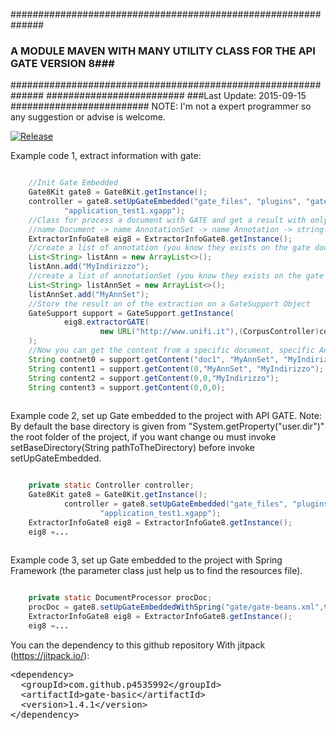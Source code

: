 ##############################################################
### A MODULE MAVEN WITH MANY UTILITY CLASS FOR THE API GATE VERSION 8###
##############################################################
#########################
###Last Update: 2015-09-15
#########################
NOTE: I'm not a expert programmer so any suggestion or advise is welcome.

[![Release](https://img.shields.io/github/release/p4535992/gate-basic.svg?label=maven)](https://jitpack.io/p4535992/gate-basic)

Example code 1, extract information with gate:
```java

    //Init Gate Embedded
    Gate8Kit gate8 = Gate8Kit.getInstance();
    controller = gate8.setUpGateEmbedded("gate_files", "plugins", "gate.xml", "user-gate.xml", "gate.session",
            "application_test1.xgapp");
    //Class for process a document with GATE and get a result with only the st ring value
    //name Document -> name AnnotationSet -> name Annotation -> string content.
    ExtractorInfoGate8 eig8 = ExtractorInfoGate8.getInstance();
    //create a list of annotation (you know they exists on the gate document,otherwise you get null result).....
    List<String> listAnn = new ArrayList<>();
    listAnn.add("MyIndirizzo");
    //create a list of annotationSet (you know they exists on the gate document,otherwise you get null result).....
    List<String> listAnnSet = new ArrayList<>();
    listAnnSet.add("MyAnnSet");
    //Store the result on of the extraction on a GateSupport Object
    GateSupport support = GateSupport.getInstance(
            eig8.extractorGATE(
                    new URL("http://www.unifi.it"),(CorpusController)controller,"corpus_test_1",listAnn,listAnnSet,true)
    );
    //Now you can get the content from a specific document, specific AnnotationSet, specific Annotation.
    String contnet0 = support.getContent("doc1", "MyAnnSet", "MyIndirizzo");
    String content1 = support.getContent(0,"MyAnnSet", "MyIndirizzo");
    String content2 = support.getContent(0,0,"MyIndirizzo");
    String content3 = support.getContent(0,0,0); 
    
```
Example code 2, set up Gate embedded to the project with API GATE.
Note: By default the base directory is given from "System.getProperty("user.dir")" the root folder of the project, if
you want change ou must invoke setBaseDirectory(String pathToTheDirectory) before invoke setUpGateEmbedded.

```java

    private static Controller controller;
    Gate8Kit gate8 = Gate8Kit.getInstance();
            controller = gate8.setUpGateEmbedded("gate_files", "plugins", "gate.xml", "user-gate.xml", "gate.session",
                    "application_test1.xgapp");
    ExtractorInfoGate8 eig8 = ExtractorInfoGate8.getInstance();
    eig8 =...
    
```
Example code 3, set up Gate embedded to the project with Spring Framework (the parameter class just help us to find the
resources file).

```java

    private static DocumentProcessor procDoc;
    procDoc = gate8.setUpGateEmbeddedWithSpring("gate/gate-beans.xml",this.getClass(),"documentProcessor");
    ExtractorInfoGate8 eig8 = ExtractorInfoGate8.getInstance();
    eig8 =...
```


You can the dependency to this github repository With jitpack (https://jitpack.io/):

<!-- Put the Maven coordinates in your HTML: -->
 <pre class="prettyprint">&lt;dependency&gt;
  &lt;groupId&gt;com.github.p4535992&lt;/groupId&gt;
  &lt;artifactId&gt;gate-basic&lt;/artifactId&gt;
  &lt;version&gt;<span id="latest_release">1.4.1</span>&lt;/version&gt;
&lt;/dependency&gt;  </pre>

<!-- Add this script to update "latest_release" span to latest version -->
<script>
      var user = 'p4535992'; // Replace with your user/repo
      var repo = 'gate-basic'

      var xmlhttp = new XMLHttpRequest();
      xmlhttp.onreadystatechange = function() {
          if (xmlhttp.readyState == 4 && xmlhttp.status == 200) {
              var myArr = JSON.parse(xmlhttp.responseText);
              populateRelease(myArr);
          }
      }
      xmlhttp.open("GET", "https://api.github.com/repos/" user + "/" + repo + "/releases", true);
      xmlhttp.send();

      function populateRelease(arr) {
          var release = arr[0].tag_name;
          document.getElementById("latest_release").innerHTML = release;
      }
</script>
